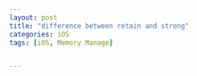 ```yaml
---
layout: post
title: "difference between retain and strong"
categories: iOS
tags: [iOS, Memory Manage]


---
```


